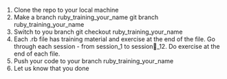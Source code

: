 1. Clone the repo to your local machine
2. Make a branch ruby_training_your_name
	git branch ruby_training_your_name
3. Switch to you branch
 	git checkout ruby_training_your_name
4. Each .rb file has training material and exercise at the end of the file. Go through each session - from session_1 to session_12. Do exercise at the end of each file.
5. Push your code to your branch ruby_training_your_name
6. Let us know that you done